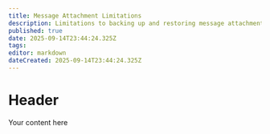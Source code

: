 ```yaml
---
title: Message Attachment Limitations
description: Limitations to backing up and restoring message attachments / attached files
published: true
date: 2025-09-14T23:44:24.325Z
tags: 
editor: markdown
dateCreated: 2025-09-14T23:44:24.325Z
---
```


# Header
Your content here